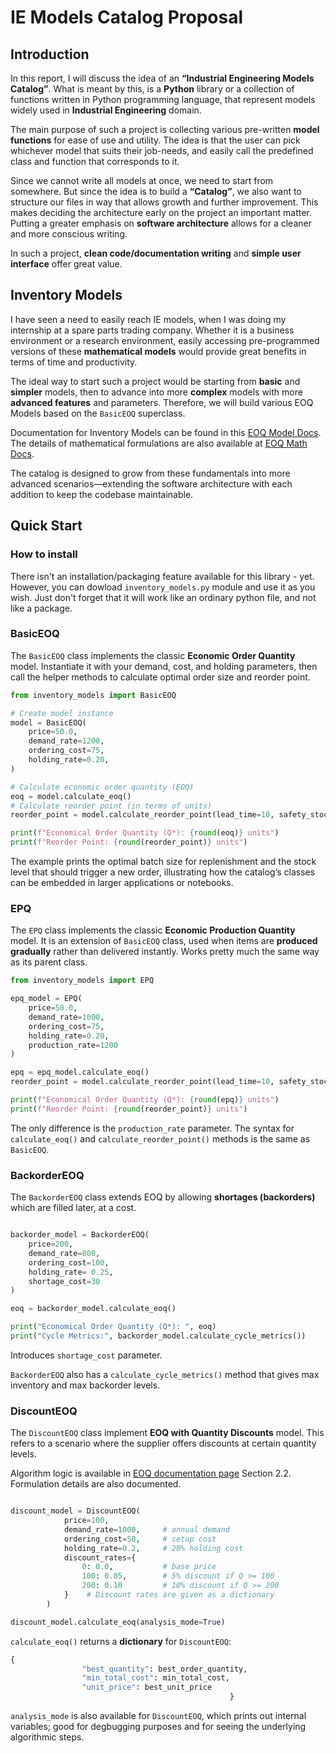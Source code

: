 # IE Models Catalog Proposal

## Introduction

In this report, I will discuss the idea of an **“Industrial Engineering Models Catalog”**.  What is meant by this, is a **Python** library or a collection of functions written in Python programming language, that represent models widely used in **Industrial Engineering** domain. 

The main purpose of such a project is collecting various pre-written **model functions** for ease of use and utility. The idea is that the user can pick whichever model that suits their job-needs, and easily call the predefined class and function that corresponds to it.

Since we cannot write all models at once, we need to start from somewhere. But since the idea is to build a **“Catalog”**, we also want to structure our files in way that allows growth and further improvement. This makes deciding the architecture early on the project an important matter. Putting a greater emphasis on **software architecture** allows for a cleaner and more conscious writing.

In such a project, **clean code/documentation writing** and **simple user interface** offer great value.

## Inventory Models

I have seen a need to easily reach IE models, when I was doing my internship at a spare parts trading company. Whether it is a business environment or a research environment, easily accessing pre-programmed versions of these **mathematical models** would provide great benefits in terms of time and productivity.

The ideal way to start such a project would be starting from **basic** and **simpler** models, then to advance into more **complex** models with more **advanced features** and parameters. Therefore, we will build various EOQ Models based on the `BasicEOQ` superclass.

Documentation for Inventory Models can be found in this [EOQ Model Docs](https://understood-key-c19.notion.site/ebd/25fa928f126d804080baf9c1c5704332). The details of mathematical formulations are also available at [EOQ Math Docs](https://understood-key-c19.notion.site/ebd/25fa928f126d806fa746ebba2d5dcd7e?v=25fa928f126d8092983c000c2642387a).

The catalog is designed to grow from these fundamentals into more advanced scenarios—extending the software architecture with each addition to keep the codebase maintainable.

## Quick Start

### How to install

There isn't an installation/packaging feature available for this library - yet. However, you can dowload ```inventory_models.py``` module and use it as you wish. Just don't forget that it will work like an ordinary python file, and not like a package.

### BasicEOQ

The `BasicEOQ` class implements the classic **Economic Order Quantity** model. Instantiate it with your demand, cost, and holding parameters, then call the helper methods to calculate optimal order size and reorder point.

```python
from inventory_models import BasicEOQ

# Create model instance
model = BasicEOQ(
    price=50.0,
    demand_rate=1200,
    ordering_cost=75,
    holding_rate=0.20,
)

# Calculate economic order quantity (EOQ)
eoq = model.calculate_eoq()
# Calculate reorder point (in terms of units)
reorder_point = model.calculate_reorder_point(lead_time=10, safety_stock=20)

print(f"Economical Order Quantity (Q*): {round(eoq)} units")
print(f"Reorder Point: {round(reorder_point)} units")
```

The example prints the optimal batch size for replenishment and the stock level that should trigger a new order, illustrating how the catalog’s classes can be embedded in larger applications or notebooks.

### EPQ

The `EPQ` class implements the classic **Economic Production Quantity** model. It is an extension of `BasicEOQ` class, used when items are **produced gradually** rather than delivered instantly. Works pretty much the same way as its parent class.

```python
from inventory_models import EPQ

epq_model = EPQ(
    price=50.0,
    demand_rate=1000,
    ordering_cost=75,
    holding_rate=0.20,
    production_rate=1200
)

epq = epq_model.calculate_eoq()
reorder_point = model.calculate_reorder_point(lead_time=10, safety_stock=20)

print(f"Economical Order Quantity (Q*): {round(epq)} units")
print(f"Reorder Point: {round(reorder_point)} units")
```

The only difference is the `production_rate` parameter. The syntax for `calculate_eoq()` and `calculate_reorder_point()` methods is the same as `BasicEOQ`.

### BackorderEOQ

The `BackorderEOQ` class extends EOQ by allowing **shortages (backorders)** which are filled later, at a cost.

```python

backorder_model = BackorderEOQ(
    price=200,
    demand_rate=800,
    ordering_cost=100,
    holding_rate= 0.25,
    shortage_cost=30
)

eoq = backorder_model.calculate_eoq()

print("Economical Order Quantity (Q*): ", eoq)
print("Cycle Metrics:", backorder_model.calculate_cycle_metrics())
```

Introduces `shortage_cost` parameter.

`BackorderEOQ` also has a `calculate_cycle_metrics()` method that gives max inventory and max backorder levels.

### DiscountEOQ

The `DiscountEOQ` class implement **EOQ with Quantity Discounts** model. This refers to a scenario where the supplier offers discounts at certain quantity levels.

Algorithm logic is available in [EOQ documentation page](https://understood-key-c19.notion.site/ebd/25fa928f126d804080baf9c1c5704332) Section 2.2. Formulation details are also documented.

```python

discount_model = DiscountEOQ(
            price=100,
            demand_rate=1000,     # annual demand
            ordering_cost=50,     # setup cost
            holding_rate=0.2,     # 20% holding cost
            discount_rates={      
                0: 0.0,           # base price
                100: 0.05,        # 5% discount if Q >= 100
                200: 0.10         # 10% discount if Q >= 200
            }    # Discount rates are given as a dictionary
        )

discount_model.calculate_eoq(analysis_mode=True)
```
`calculate_eoq()` returns a **dictionary** for `DiscountEOQ`:

```python
{
                "best_quantity": best_order_quantity,
                "min_total_cost": min_total_cost,
                "unit_price": best_unit_price
                                                 }
```

`analysis_mode` is also available for `DiscountEOQ`, which prints out internal variables; good for degbugging purposes and for seeing the underlying algorithmic steps.
















